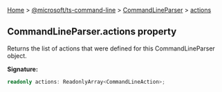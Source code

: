 [Home](./index) &gt; [@microsoft/ts-command-line](./ts-command-line.md) &gt; [CommandLineParser](./ts-command-line.commandlineparser.md) &gt; [actions](./ts-command-line.commandlineparser.actions.md)

## CommandLineParser.actions property

Returns the list of actions that were defined for this CommandLineParser object.

<b>Signature:</b>

```typescript
readonly actions: ReadonlyArray<CommandLineAction>;
```
